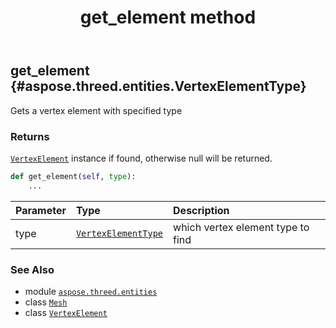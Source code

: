 ﻿---
title: get_element method
second_title: Aspose.3D for Python via .NET API References
description: 
type: docs
weight: 90
url: /aspose.threed.entities/mesh/get_element/
is_root: false
---

## get_element {#aspose.threed.entities.VertexElementType}

Gets a vertex element with specified type


### Returns 


[`VertexElement`](/3d/python-net/aspose.threed.entities/vertexelement) instance if found, otherwise null will be returned.


```python
def get_element(self, type):
    ...
```


| Parameter | Type | Description |
| :- | :- | :- |
| type | [`VertexElementType`](/3d/python-net/aspose.threed.entities/vertexelementtype) | which vertex element type to find |



### See Also
* module [`aspose.threed.entities`](../../)
* class [`Mesh`](/3d/python-net/aspose.threed.entities/mesh)
* class [`VertexElement`](/3d/python-net/aspose.threed.entities/vertexelement)
